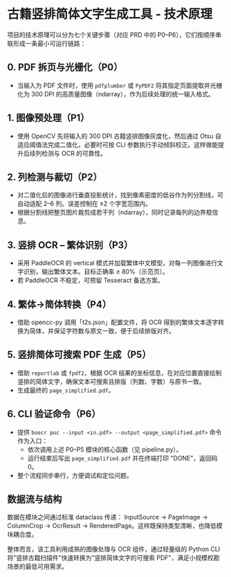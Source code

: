 # 古籍竖排简体文字生成工具 - 技术原理

项目的技术原理可以分为七个关键步骤（对应 PRD 中的 P0–P6），它们按顺序串联形成一条最小可运行链路：

## 0. PDF 拆页与光栅化（P0）
- 当输入为 PDF 文件时，使用 `pdfplumber` 或 `PyPDF2` 将其指定页面提取并光栅化为 300 DPI 的高质量图像（ndarray），作为后续处理的统一输入格式。

## 1. 图像预处理（P1）
- 使用 OpenCV 先将输入的 300 DPI 古籍竖排图像灰度化，然后通过 Otsu 自适应阈值法完成二值化，必要时可按 CLI 参数执行手动倾斜校正。这样做能提升后续列检测与 OCR 的可靠性。

## 2. 列检测与裁切（P2）
- 对二值化后的图像进行垂直投影统计，找到像素密度的低谷作为列分割线，可自动适配 2–6 列。误差控制在 ±2 个字宽范围内。
- 根据分割线把整页图片裁剪成若干列（ndarray），同时记录每列的边界框信息。

## 3. 竖排 OCR – 繁体识别（P3）
- 采用 PaddleOCR 的 vertical 模式并加载繁体中文模型，对每一列图像进行文字识别，输出繁体文本。目标正确率 ≥ 80%（示范页）。
- 若 PaddleOCR 不稳定，可预留 Tesseract 备选方案。

## 4. 繁体→简体转换（P4）
- 借助 opencc-py 调用「t2s.json」配置文件，将 OCR 得到的繁体文本逐字转换为简体，并保证字符数与原文一致，便于后续排版对齐。

## 5. 竖排简体可搜索 PDF 生成（P5）
- 借助 `reportlab` 或 `fpdf2`，根据 OCR 结果的坐标信息，在对应位置直接绘制竖排的简体文字，确保文本可搜索且排版（列数、字数）与原书一致。
- 生成最终的 `page_simplified.pdf`。

## 6. CLI 验证命令（P6）
- 提供 `boocr poc --input <in.pdf> --output <page_simplified.pdf>` 命令作为入口：
  - 依次调用上述 P0–P5 模块的核心函数（见 pipeline.py）。
  - 运行结束后写出 `page_simplified.pdf` 并在终端打印 "DONE"，返回码 0。
- 整个流程同步串行，方便调试和定位问题。

## 数据流与结构

数据在模块之间通过标准 dataclass 传递：
InputSource → PageImage → ColumnCrop → OcrResult → RenderedPage。这样既保持类型清晰，也降低模块耦合度。

整体而言，该工具利用成熟的图像处理与 OCR 组件，通过轻量级的 Python CLI 将"竖排古籍扫描件"快速转换为"竖排简体文字的可搜索 PDF"，满足小规模校勘场景的最低可用需求。
